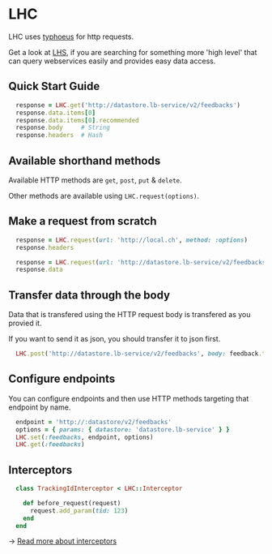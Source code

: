 LHC
===

LHC uses [typhoeus](https://github.com/typhoeus/typhoeus) for http requests.

Get a look at [LHS](https://github.com/local-ch/LHS), if you are searching for something more 'high level' that can query webservices easily and provides easy data access.

## Quick Start Guide

```ruby
  response = LHC.get('http://datastore.lb-service/v2/feedbacks')
  response.data.items[0]
  response.data.items[0].recommended
  response.body     # String
  response.headers  # Hash
```

## Available shorthand methods

Available HTTP methods are `get`, `post`, `put` & `delete`.

Other methods are available using `LHC.request(options)`.

## Make a request from scratch

```ruby
  response = LHC.request(url: 'http://local.ch', method: :options)
  response.headers

  response = LHC.request(url: 'http://datastore.lb-service/v2/feedbacks', method: :get)
  response.data
```

## Transfer data through the body

Data that is transfered using the HTTP request body is transfered as you provied it.

If you want to send it as json, you should transfer it to json first.

```ruby
  LHC.post('http://datastore.lb-service/v2/feedbacks', body: feedback.to_json)
```

## Configure endpoints

You can configure endpoints and then use HTTP methods targeting that endpoint by name.

```ruby
  endpoint = 'http://:datastore/v2/feedbacks'
  options = { params: { datastore: 'datastore.lb-service' } }
  LHC.set(:feedbacks, endpoint, options)
  LHC.get(:feedbacks)
```

## Interceptors

```ruby
  class TrackingIdInterceptor < LHC::Interceptor

    def before_request(request)
      request.add_param(tid: 123)
    end
  end
```

→ [Read more about interceptors](docs/interceptors.md)
